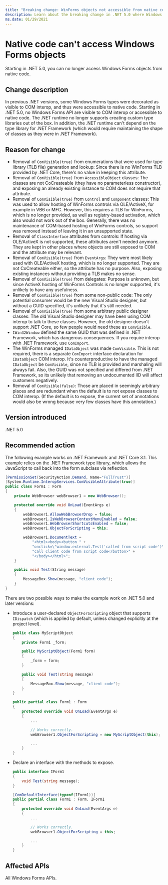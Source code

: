 ```yaml
---
title: "Breaking change: WinForms objects not accessible from native code"
description: Learn about the breaking change in .NET 5.0 where Windows Forms objects are no longer accessible from native code.
ms.date: 01/29/2021
---
```

# Native code can't access Windows Forms objects

Starting in .NET 5.0, you can no longer access Windows Forms objects from native code.

## Change description

In previous .NET versions, some Windows Forms types were decorated as visible to COM interop, and thus were accessible to native code. Starting in .NET 5.0, no Windows Forms API are visible to COM interop or accessible to native code. The .NET runtime no longer supports creating custom type libraries out of the box. In addition, the .NET runtime can't depend on the type library for .NET Framework (which would require maintaining the shape of classes as they were in .NET Framework).

## Reason for change

- Removal of `ComVisible(true)` from enumerations that were used for type library (TLB file) generation and lookup: Since there is no WinForms TLB provided by .NET Core, there's no value in keeping this attribute.
- Removal of `ComVisible(true)` from `AccessibleObject` classes: The classes are not CoCreateable (they have no parameterless constructor), and exposing an already existing instance to COM does not require that attribute.
- Removal of `ComVisible(true)` from `Control` and `Component` classes: This was used to allow hosting of WinForms controls via OLE/ActiveX, for example in VB6 or MFC. However, this requires a TLB for WinForms, which is no longer provided, as well as registry-based activation, which also would not work out of the box. Generally, there was no maintenance of COM-based hosting of WinForms controls, so support was removed instead of leaving it in an unsupported state.
- Removal of `ClassInterface` attributes from controls: If hosting via OLE/ActiveX is not supported, these attributes aren't needed anymore. They are kept in other places where objects are still exposed to COM and the attribute may be relevant.
- Removal of `ComVisible(true)` from `EventArgs`: They were most likely used with OLE/ActiveX hosting, which is no longer supported. They are not CoCreateable either, so the attribute has no purpose. Also, exposing existing instances without providing a TLB makes no sense.
- Removal of `ComVisible(true)` from delegates: Purpose is unknown, but since ActiveX hosting of WinForms Controls is no longer supported, it's unlikely to have any usefulness.
- Removal of `ComVisible(true)` from some non-public code: The only potential consumer would be the new Visual Studio designer, but without a GUID specified, it's unlikely that it's still needed.
- Removal of `ComVisible(true)` from some arbitrary public designer classes: The old Visual Studio designer may have been using COM interop to talk to these classes. However, the old designer doesn't support .NET Core, so few people would need these as `ComVisible`.
- `IWin32Window` defined the same GUID that was defined in .NET Framework, which has dangerous consequences. If you require interop with .NET Framework, use `ComImport`.
- The WinForms managed `IDataObject` was made `ComVisible`. This is not required, there is a separate `ComImport` interface declaration for `IDataObject` COM interop. It's counterproductive to have the managed `IDataObject` be `ComVisible`, since no TLB is provided and marshaling will always fail. Also, the GUID was not specified and differed from .NET Framework, so its unlikely that removing an undocumented IID will affect customers negatively.
- Removal of `ComVisible(false)`: Those are placed in seemingly arbitrary places and are redundant when the default is to not expose classes to COM interop. (If the default is to expose, the current set of annotations would also be wrong because very few classes have this annotation.)

## Version introduced

.NET 5.0

## Recommended action

The following example works on .NET Framework and .NET Core 3.1. This example relies on the .NET Framework type library, which allows the JavaScript to call back into the form subclass via reflection.

```cs
[PermissionSet(SecurityAction.Demand, Name="FullTrust")]
[System.Runtime.InteropServices.ComVisibleAttribute(true)]
public class Form1 : Form
{
    private WebBrowser webBrowser1 = new WebBrowser();

    protected override void OnLoad(EventArgs e)
    {
        webBrowser1.AllowWebBrowserDrop = false;
        webBrowser1.IsWebBrowserContextMenuEnabled = false;
        webBrowser1.WebBrowserShortcutsEnabled = false;
        webBrowser1.ObjectForScripting = this;

        webBrowser1.DocumentText =
            "<html><body><button " +
            "onclick=\"window.external.Test('called from script code')\">" +
            "call client code from script code</button>" +
            "</body></html>";
    }

    public void Test(String message)
    {
        MessageBox.Show(message, "client code");
    }
}
```

There are two possible ways to make the example work on .NET 5.0 and later versions:

- Introduce a user-declared `ObjectForScripting` object that supports `IDispatch` (which is applied by default, unless changed explicitly at the project level).

  ```cs
  public class MyScriptObject
  {
      private Form1 _form;

      public MyScriptObject(Form1 form)
      {
          _form = form;
      }

      public void Test(string message)
      {
          MessageBox.Show(message, "client code");
      }
  }

  public partial class Form1 : Form
  {
      protected override void OnLoad(EventArgs e)
      {
          ...

          // Works correctly.
          webBrowser1.ObjectForScripting = new MyScriptObject(this);

          ...
      }
  }
  ```

- Declare an interface with the methods to expose.

  ```cs
  public interface IForm1
  {
      void Test(string message);
  }

  [ComDefaultInterface(typeof(IForm1))]
  public partial class Form1 : Form, IForm1
  {
      protected override void OnLoad(EventArgs e)
      {
          ...

          // Works correctly.
          webBrowser1.ObjectForScripting = this;

          ...
      }
  }
  ```

## Affected APIs

All Windows Forms APIs.

<!--

### Category

- Windows Forms

-->
